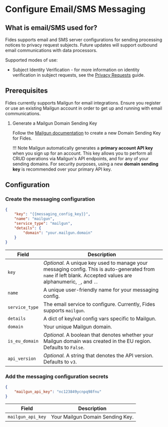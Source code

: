 # Configure Email/SMS Messaging
## What is email/SMS used for?

Fides supports email and SMS server configurations for sending processing notices to privacy request subjects. Future updates will support outbound email communications with data processors.

Supported modes of use:

- Subject Identity Verification - for more information on identity verification in subject requests, see the [Privacy Requests](../getting-started/privacy_requests.md#subject-identity-verification) guide.


## Prerequisites

Fides currently supports Mailgun for email integrations. Ensure you register or use an existing Mailgun account in order to get up and running with email communications.

1. Generate a Mailgun Domain Sending Key

    Follow the [Mailgun documentation](https://documentation.mailgun.com/en/latest/api-intro.html#authentication-1) to create a new Domain Sending Key for Fides. 

    !!! Note 
        Mailgun automatically generates a **primary account API key** when you sign up for an account. This key allows you to perform all CRUD operations via Mailgun's API endpoints, and for any of your sending domains. For security purposes, using a new **domain sending key** is recommended over your primary API key.

## Configuration

### Create the messaging configuration

```json title="<code>POST api/v1/messaging/config"
{
    "key": "{{messaging_config_key}}",
    "name": "mailgun",
    "service_type": "mailgun",
    "details": {
        "domain": "your.mailgun.domain"
    }
}
```

| Field | Description |
|----|----|
| `key` | *Optional.* A unique key used to manage your messaging config. This is auto-generated from `name` if left blank. Accepted values are alphanumeric, `_`, and `.`. |
| `name` | A unique user-friendly name for your messaging config. |
| `service_type` | The email service to configure. Currently, Fides supports `mailgun`. |
| `details` | A dict of key/val config vars specific to Mailgun. |
| `domain` | Your unique Mailgun domain. |
| `is_eu_domain` | *Optional.* A boolean that denotes whether your Mailgun domain was created in the EU region. Defaults to `False`. |
| `api_version` | *Optional.* A string that denotes the API version. Defaults to `v3`. |


### Add the messaging configuration secrets 

```json title="<code>POST api/v1/messaging/config/{{messaging_config_key}}/secret"
{
    "mailgun_api_key": "nc123849ycnpq98fnu"
}

```

| Field | Description |
|---|----|
| `mailgun_api_key` | Your Mailgun Domain Sending Key. |
